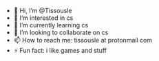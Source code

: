 - 👋 Hi, I’m @Tissousle
- 👀 I’m interested in cs
- 🌱 I’m currently learning cs
- 💞️ I’m looking to collaborate on cs
- 📫 How to reach me: tissousle at protonmail com
- ⚡ Fun fact: i like games and stuff

<!---
Tissousle/Tissousle is a ✨ special ✨ repository because its `README.md` (this file) appears on your GitHub profile.
You can click the Preview link to take a look at your changes.
--->

